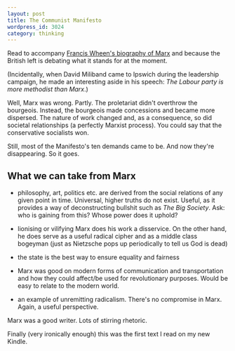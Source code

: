 ```yaml
---
layout: post
title: The Communist Manifesto
wordpress_id: 3024
category: thinking
---
```


Read to accompany [Francis Wheen's biography of Marx](http://reading.leonpaternoster.com/karl-marx/) and because the British left is debating what it stands for at the moment.

(Incidentally, when David Miliband came to Ipswich during the leadership campaign, he made an interesting aside in his speech: _The Labour party is more methodist than Marx_.)

Well, Marx was wrong. Partly. The proletariat didn't overthrow the bourgeois. Instead, the bourgeois made concessions and became more dispersed. The nature of work changed and, as a consequence, so did societal relationships (a perfectly Marxist process). You could say that the conservative socialists won.

Still, most of the Manifesto's ten demands came to be. And now they're disappearing. So it goes.


## What we can take from Marx






  * philosophy, art, politics etc. are derived from the social relations of any given point in time. Universal, higher truths do not exist. Useful, as it provides a way of deconstructing bullshit such as _The Big Society_. Ask: who is gaining from this? Whose power does it uphold?


  * lionising or vilifying Marx does his work a disservice. On the other hand, he does serve as a useful radical cipher and as a middle class bogeyman (just as Nietzsche pops up periodically to tell us God is dead)


  * the state is the best way to ensure equality and fairness


  * Marx was good on modern forms of communication and transportation and how they could affect/be used for revolutionary purposes. Would be easy to relate to the modern world.


  * an example of unremitting radicalism. There's no compromise in Marx. Again, a useful perspective.


Marx was a good writer. Lots of stirring rhetoric.

Finally (very ironically enough) this was the first text I read on my new Kindle.

